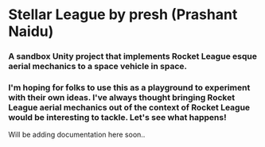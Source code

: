 # Stellar League by presh (Prashant Naidu)
### A sandbox Unity project that implements Rocket League esque aerial mechanics to a space vehicle in space.

### I'm hoping for folks to use this as a playground to experiment with their own ideas. I've always thought bringing Rocket League aerial mechanics out of the context of Rocket League would be interesting to tackle. Let's see what happens!

Will be adding documentation here soon..
